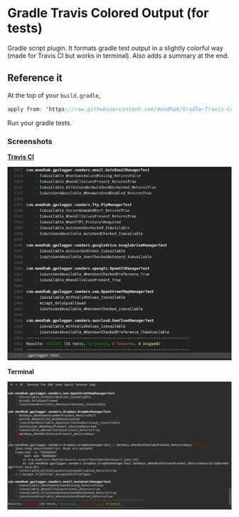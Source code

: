 # Gradle Travis Colored Output (for tests)
Gradle script plugin.  It formats gradle test output in a slightly colorful way (made for Travis CI but works in terminal).  Also adds a summary at the end.

## Reference it

At the top of your `build.gradle`,

```java
apply from: 'https://raw.githubusercontent.com/mendhak/Gradle-Travis-Colored-Output/master/ColoredOutput.gradle'
```

Run your gradle tests.  

### Screenshots

**[Travis CI](https://travis-ci.org/mendhak/gpslogger/builds/112735526)**

![travis](screenshot-travis.png)

**Terminal**

![screenshot](screenshot-terminal.png)
